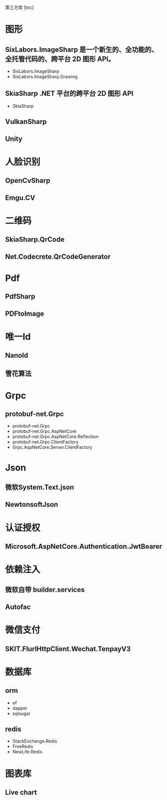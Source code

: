 第三方库
[toc]

# 图形
## SixLabors.ImageSharp 是一个新生的、全功能的、全托管代码的、跨平台 2D 图形 API。
- SixLabors.ImageSharp
- SixLabors.ImageSharp.Drawing

## SkiaSharp .NET 平台的跨平台 2D 图形 API
- SkiaSharp

## VulkanSharp

## Unity

# 人脸识别
## OpenCvSharp

## Emgu.CV

# 二维码
## SkiaSharp.QrCode

## Net.Codecrete.QrCodeGenerator

# Pdf
## PdfSharp

## PDFtoImage

# 唯一Id
## NanoId

## 雪花算法

# Grpc
## protobuf-net.Grpc
- protobuf-net.Grpc
- protobuf-net.Grpc.AspNetCore
- protobuf-net.Grpc.AspNetCore.Reflection
- protobuf-net.Grpc.ClientFactory
- Grpc.AspNetCore.Server.ClientFactory

# Json
## 微软System.Text.json

## NewtonsoftJson

# 认证授权
## Microsoft.AspNetCore.Authentication.JwtBearer

# 依赖注入
## 微软自带 builder.services

## Autofac

# 微信支付
## SKIT.FlurlHttpClient.Wechat.TenpayV3

# 数据库
## orm
- ef
- dapper
- sqlsugar

## redis
- StackExchange.Redis
- FreeRedis
- NewLife.Redis

# 图表库
## Live chart


